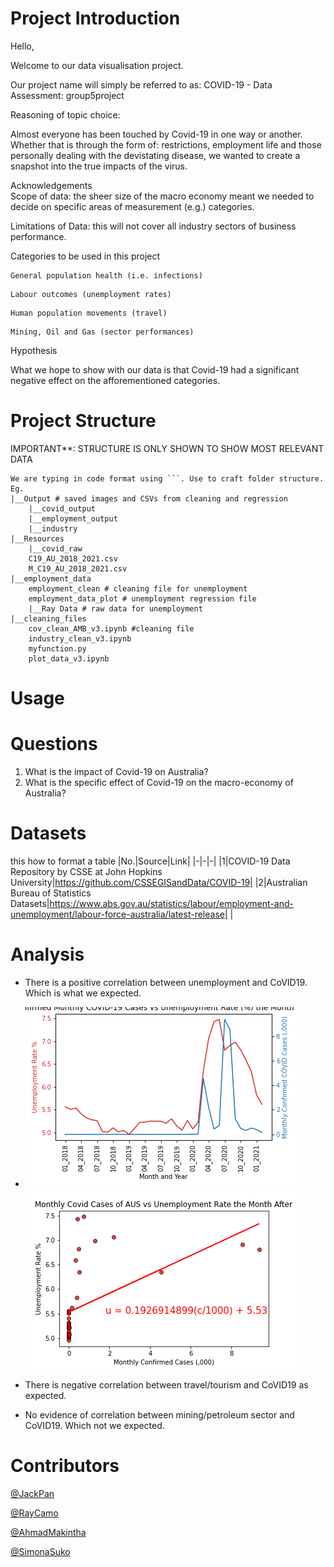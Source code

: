 # Project Introduction

Hello, 

Welcome to our data visualisation project. 

Our project name will simply be referred to as: COVID-19 - Data Assessment: group5project

Reasoning of topic choice: 

Almost everyone has been touched by Covid-19 in one way or another. 
Whether that is through the form of: restrictions, employment life and those personally dealing with the devistating disease, we wanted to create a snapshot into the true impacts of the virus.    


Acknowledgements   
Scope of data: the sheer size of the macro economy meant we needed to decide on specific areas of measurement (e.g.) categories. 

Limitations of Data: this will not cover all industry sectors of business performance.


Categories to be used in this project

```
General population health (i.e. infections)
```

```
Labour outcomes (unemployment rates) 
```

```
Human population movements (travel)
```

```
Mining, Oil and Gas (sector performances)
```


Hypothesis

What we hope to show with our data is that Covid-19 had a significant negative effect on the afforementioned categories. 



# Project Structure
IMPORTANT**: STRUCTURE IS ONLY SHOWN TO SHOW MOST RELEVANT DATA 
```
We are typing in code format using ```. Use to craft folder structure. Eg.
|__Output # saved images and CSVs from cleaning and regression
    |__covid_output
    |__employment_output
    |__industry
|__Resources
    |__covid_raw
    C19_AU_2018_2021.csv
    M_C19_AU_2018_2021.csv 
|__employment_data
    employment_clean # cleaning file for unemployment
    employment_data_plot # unemployment regression file
    |__Ray Data # raw data for unemployment
|__cleaning_files
    cov_clean_AMB_v3.ipynb #cleaning file
    industry_clean_v3.ipynb
    myfunction.py
    plot_data_v3.ipynb
```
# Usage

# Questions
1. What is the impact of Covid-19 on Australia? 
2. What is the specific effect of Covid-19 on the macro-economy of Australia? 

# Datasets
this how to format a table
|No.|Source|Link|
|-|-|-|
|1|COVID-19 Data Repository by CSSE at John Hopkins University|https://github.com/CSSEGISandData/COVID-19|
|2|Australian Bureau of Statistics Datasets|https://www.abs.gov.au/statistics/labour/employment-and-unemployment/labour-force-australia/latest-release|
|


# Analysis
 - There is a positive correlation between unemployment and CoVID19. Which is what we expected.
- ![](Output/employment_output/confirmed_vs_unemployment_aus_line.png) 
![](Output/employment_output/confirmed_vs_unemployment_aus_regression.png)
 - There is negative correlation between travel/tourism and CoVID19 as expected.


 - No evidence of correlation between mining/petroleum sector and CoVID19. Which not we expected.

 

# Contributors
[@JackPan](https://www.github.com/jackxinpan)

[@RayCamo](https://github.com/rfcamo)

[@AhmadMakintha](https://github.com/makintha)

[@SimonaSuko](https://github.com/simonasuko)
